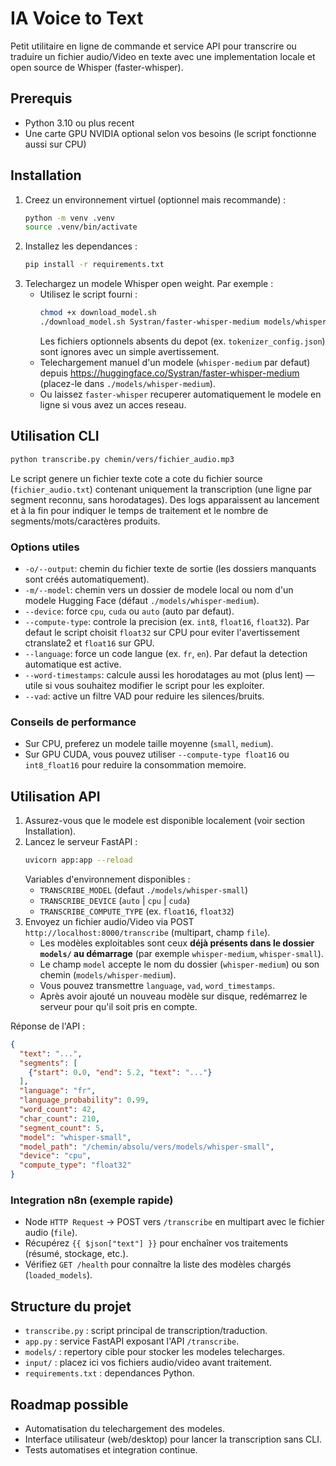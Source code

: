 # IA Voice to Text

Petit utilitaire en ligne de commande et service API pour transcrire ou traduire un fichier audio/Video en texte avec une implementation locale et open source de Whisper (faster-whisper).

## Prerequis
- Python 3.10 ou plus recent
- Une carte GPU NVIDIA optional selon vos besoins (le script fonctionne aussi sur CPU)

## Installation
1. Creez un environnement virtuel (optionnel mais recommande) :
   ```bash
   python -m venv .venv
   source .venv/bin/activate
   ```
2. Installez les dependances :
   ```bash
   pip install -r requirements.txt
   ```
3. Telechargez un modele Whisper open weight. Par exemple :
   - Utilisez le script fourni :
     ```bash
     chmod +x download_model.sh
     ./download_model.sh Systran/faster-whisper-medium models/whisper-medium
     ```
     Les fichiers optionnels absents du depot (ex. `tokenizer_config.json`) sont ignores avec un simple avertissement.
   - Telechargement manuel d'un modele 
     (`whisper-medium` par defaut) depuis https://huggingface.co/Systran/faster-whisper-medium (placez-le dans `./models/whisper-medium`).
   - Ou laissez `faster-whisper` recuperer automatiquement le modele en ligne si vous avez un acces reseau.

## Utilisation CLI
```bash
python transcribe.py chemin/vers/fichier_audio.mp3
```

Le script genere un fichier texte cote a cote du fichier source (`fichier_audio.txt`) contenant uniquement la transcription (une ligne par segment reconnu, sans horodatages). Des logs apparaissent au lancement et à la fin pour indiquer le temps de traitement et le nombre de segments/mots/caractères produits.

### Options utiles
- `-o/--output`: chemin du fichier texte de sortie (les dossiers manquants sont créés automatiquement).
- `-m/--model`: chemin vers un dossier de modele local ou nom d'un modele Hugging Face (défaut `./models/whisper-medium`).
- `--device`: force `cpu`, `cuda` ou `auto` (auto par defaut).
- `--compute-type`: controle la precision (ex. `int8`, `float16`, `float32`). Par defaut le script choisit `float32` sur CPU pour eviter l'avertissement ctranslate2 et `float16` sur GPU.
- `--language`: force un code langue (ex. `fr`, `en`). Par defaut la detection automatique est active.
- `--word-timestamps`: calcule aussi les horodatages au mot (plus lent) — utile si vous souhaitez modifier le script pour les exploiter.
- `--vad`: active un filtre VAD pour reduire les silences/bruits.

### Conseils de performance
- Sur CPU, preferez un modele taille moyenne (`small`, `medium`).
- Sur GPU CUDA, vous pouvez utiliser `--compute-type float16` ou `int8_float16` pour reduire la consommation memoire.

## Utilisation API
1. Assurez-vous que le modele est disponible localement (voir section Installation).
2. Lancez le serveur FastAPI :
   ```bash
   uvicorn app:app --reload
   ```
   Variables d'environnement disponibles :
   - `TRANSCRIBE_MODEL` (defaut `./models/whisper-small`)
   - `TRANSCRIBE_DEVICE` (`auto` | `cpu` | `cuda`)
   - `TRANSCRIBE_COMPUTE_TYPE` (ex. `float16`, `float32`)
3. Envoyez un fichier audio/Video via POST `http://localhost:8000/transcribe` (multipart, champ `file`).
   - Les modèles exploitables sont ceux **déjà présents dans le dossier `models/` au démarrage** (par exemple `whisper-medium`, `whisper-small`).
   - Le champ `model` accepte le nom du dossier (`whisper-medium`) ou son chemin (`models/whisper-medium`).
   - Vous pouvez transmettre `language`, `vad`, `word_timestamps`.
   - Après avoir ajouté un nouveau modèle sur disque, redémarrez le serveur pour qu'il soit pris en compte.

Réponse de l'API :
```json
{
  "text": "...",
  "segments": [
    {"start": 0.0, "end": 5.2, "text": "..."}
  ],
  "language": "fr",
  "language_probability": 0.99,
  "word_count": 42,
  "char_count": 210,
  "segment_count": 5,
  "model": "whisper-small",
  "model_path": "/chemin/absolu/vers/models/whisper-small",
  "device": "cpu",
  "compute_type": "float32"
}
```

### Integration n8n (exemple rapide)
- Node `HTTP Request` -> POST vers `/transcribe` en multipart avec le fichier audio (`file`).
- Récupérez `{{ $json["text"] }}` pour enchaîner vos traitements (résumé, stockage, etc.).
- Vérifiez `GET /health` pour connaître la liste des modèles chargés (`loaded_models`).

## Structure du projet
- `transcribe.py` : script principal de transcription/traduction.
- `app.py` : service FastAPI exposant l'API `/transcribe`.
- `models/` : repertory cible pour stocker les modeles telecharges.
- `input/` : placez ici vos fichiers audio/video avant traitement.
- `requirements.txt` : dependances Python.

## Roadmap possible
- Automatisation du telechargement des modeles.
- Interface utilisateur (web/desktop) pour lancer la transcription sans CLI.
- Tests automatises et integration continue.

